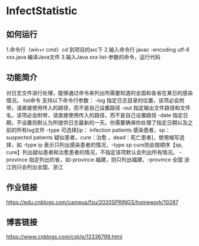 ﻿# InfectStatistic

## 如何运行
1.命令行（win+r cmd）cd 到项目的src下
2.输入命令行 javac -encoding utf-8 xxx.java 编译Java文件
3.输入Java xxx list-参数的命令，运行代码
## 功能简介
对日志文件进行处理，能够通过命令来列出所需要知道的全国和各省在某日的感染情况。
list命令 支持以下命令行参数：
-log 指定日志目录的位置，该项必会附带，请直接使用传入的路径，而不是自己设置路径
-out 指定输出文件路径和文件名，该项必会附带，请直接使用传入的路径，而不是自己设置路径
-date 指定日期，不设置则默认为所提供日志最新的一天。你需要确保你处理了指定日期以及之前的所有log文件
-type 可选择[ip： infection patients 感染患者，sp： suspected patients 疑似患者，cure：治愈 ，dead：死亡患者]，使用缩写选择，如 -type ip 表示只列出感染患者的情况，-type sp cure则会按顺序【sp, cure】列出疑似患者和治愈患者的情况，不指定该项默认会列出所有情况。
-province 指定列出的省，如-province 福建，则只列出福建，-province 全国 浙江则只会列出全国、浙江

## 作业链接
https://edu.cnblogs.com/campus/fzu/2020SPRINGS/homework/10287

## 博客链接
https://www.cnblogs.com/cslj/p/12336799.html